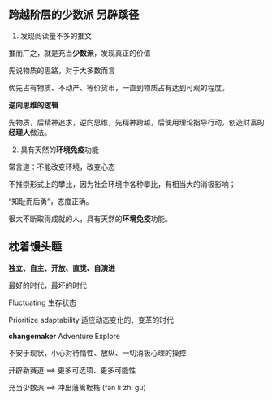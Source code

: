 
## 跨越阶层的少数派 另辟蹊径

1. 发现阅读量不多的推文

推而广之，就是充当**少数派**，发现真正的价值

先说物质的思路，对于大多数而言

优先占有物质、不动产、等价货币，一直到物质占有达到可观的程度。

**逆向思维的逻辑**

先物质，后精神追求，逆向思维，先精神跨越，后使用理论指导行动，创造财富的**经理人**做法。

2. 具有天然的**环境免疫**功能

常言道：不能改变环境，改变心态

不推崇形式上的攀比，因为社会环境中各种攀比，有相当大的消极影响；

“知耻而后勇”，态度正确。

很大不断取得成就的人，具有天然的**环境免疫**功能。

## 枕着馒头睡

**独立、自主、开放、直觉、自演进**

最好的时代，最坏的时代

Fluctuating 生存状态

Prioritize adaptability 适应动态变化的、变革的时代

**changemaker** Adventure Explore

不安于现状，小心对待惰性、放纵、一切消极心理的操控

开辟新赛道 ==>
更多可选项、更多可能性

充当少数派 ==>
冲出藩篱桎梏 (fan li zhi gu) 







